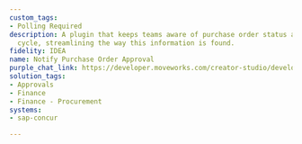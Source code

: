 ```yaml
---
custom_tags:
- Polling Required
description: A plugin that keeps teams aware of purchase order status and the approval
  cycle, streamlining the way this information is found.
fidelity: IDEA
name: Notify Purchase Order Approval
purple_chat_link: https://developer.moveworks.com/creator-studio/developer-tools/purple-chat?purple_chat_v1=%7B%22settings%22%3A%7B%22colorStyle%22%3A%22LIGHT%22%2C%22startTime%22%3A%2211%3A43+AM%22%2C%22defaultPerson%22%3A%22GWEN%22%2C%22editable%22%3Atrue%7D%2C%22messages%22%3A%5B%7B%22from%22%3A%22BOT%22%2C%22text%22%3A%22%3Cp%3EGood+news%21+Purchase+Order+%2398765+has+been+approved+by+Jim+%28Sr.+Legal+Counsel%29+and+Jerry+%28Security%29.+All+necessary+approvals+for+this+purchase+order+are+now+complete.%3C%2Fp%3E%22%2C%22cards%22%3A%5B%7B%22title%22%3A%22Purchase+Order+%2398765+Approved%22%2C%22text%22%3A%22All+approvals+are+in+place+for+Purchase+Order+%2398765.+You+can+now+proceed+with+the+next+steps.%22%2C%22buttons%22%3A%5B%7B%22style%22%3A%22PRIMARY%22%2C%22text%22%3A%22View+Purchase+Order%22%7D%2C%7B%22text%22%3A%22Create+Related+Task%22%7D%5D%7D%5D%7D%5D%7D
solution_tags:
- Approvals
- Finance
- Finance - Procurement
systems:
- sap-concur

---
```

